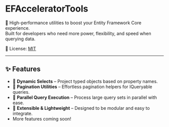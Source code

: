 ﻿# EFAcceleratorTools

🚀 High-performance utilities to boost your Entity Framework Core experience.  
Built for developers who need more power, flexibility, and speed when querying data.

📄 License: [MIT](./LICENSE)

---

## ✨ Features

- 🧠 **Dynamic Selects** – Project typed objects based on property names.
- 📄 **Pagination Utilities** – Effortless pagination helpers for IQueryable queries.
- 🧵 **Parallel Query Execution** – Process large query sets in parallel with ease.
- 🔧 **Extensible & Lightweight** – Designed to be modular and easy to integrate.
- More features coming soon!